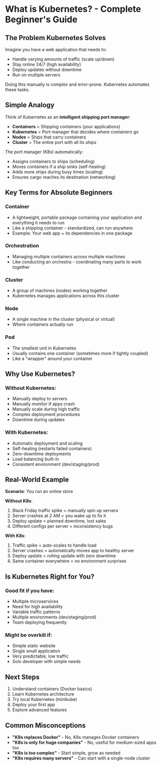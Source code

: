 # What is Kubernetes? - Complete Beginner's Guide

## The Problem Kubernetes Solves

Imagine you have a web application that needs to:
- Handle varying amounts of traffic (scale up/down)
- Stay online 24/7 (high availability)
- Deploy updates without downtime
- Run on multiple servers

Doing this manually is complex and error-prone. Kubernetes automates these tasks.

## Simple Analogy

Think of Kubernetes as an **intelligent shipping port manager**:
- **Containers** = Shipping containers (your applications)
- **Kubernetes** = Port manager that decides where containers go
- **Nodes** = Ships that carry containers
- **Cluster** = The entire port with all its ships

The port manager (K8s) automatically:
- Assigns containers to ships (scheduling)
- Moves containers if a ship sinks (self-healing)
- Adds more ships during busy times (scaling)
- Ensures cargo reaches its destination (networking)

## Key Terms for Absolute Beginners

### Container
- A lightweight, portable package containing your application and everything it needs to run
- Like a shipping container - standardized, can run anywhere
- Example: Your web app + its dependencies in one package

### Orchestration
- Managing multiple containers across multiple machines
- Like conducting an orchestra - coordinating many parts to work together

### Cluster
- A group of machines (nodes) working together
- Kubernetes manages applications across this cluster

### Node
- A single machine in the cluster (physical or virtual)
- Where containers actually run

### Pod
- The smallest unit in Kubernetes
- Usually contains one container (sometimes more if tightly coupled)
- Like a "wrapper" around your container

## Why Use Kubernetes?

### Without Kubernetes:
- Manually deploy to servers
- Manually monitor if apps crash
- Manually scale during high traffic
- Complex deployment procedures
- Downtime during updates

### With Kubernetes:
- Automatic deployment and scaling
- Self-healing (restarts failed containers)
- Zero-downtime deployments
- Load balancing built-in
- Consistent environment (dev/staging/prod)

## Real-World Example

**Scenario**: You run an online store

**Without K8s**:
1. Black Friday traffic spike = manually spin up servers
2. Server crashes at 2 AM = you wake up to fix it
3. Deploy update = planned downtime, lost sales
4. Different configs per server = inconsistency bugs

**With K8s**:
1. Traffic spike = auto-scales to handle load
2. Server crashes = automatically moves app to healthy server
3. Deploy update = rolling update with zero downtime
4. Same container everywhere = no environment surprises

## Is Kubernetes Right for You?

### Good fit if you have:
- Multiple microservices
- Need for high availability
- Variable traffic patterns
- Multiple environments (dev/staging/prod)
- Team deploying frequently

### Might be overkill if:
- Simple static website
- Single small application
- Very predictable, low traffic
- Solo developer with simple needs

## Next Steps

1. Understand containers (Docker basics)
2. Learn Kubernetes architecture
3. Try local Kubernetes (minikube)
4. Deploy your first app
5. Explore advanced features

## Common Misconceptions

- **"K8s replaces Docker"** - No, K8s manages Docker containers
- **"K8s is only for huge companies"** - No, useful for medium-sized apps too
- **"K8s is too complex"** - Start simple, grow as needed
- **"K8s requires many servers"** - Can start with a single-node cluster
